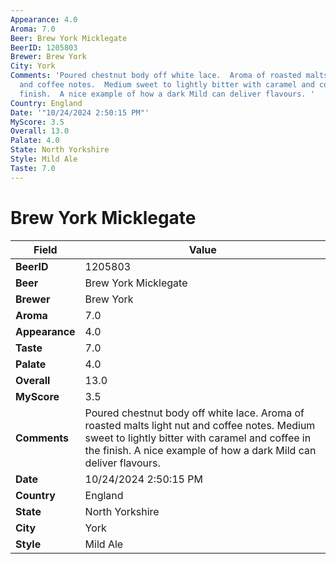 ```yaml
---
Appearance: 4.0
Aroma: 7.0
Beer: Brew York Micklegate
BeerID: 1205803
Brewer: Brew York
City: York
Comments: 'Poured chestnut body off white lace.  Aroma of roasted malts light nut
  and coffee notes.  Medium sweet to lightly bitter with caramel and coffee in the
  finish.  A nice example of how a dark Mild can deliver flavours. '
Country: England
Date: '"10/24/2024 2:50:15 PM"'
MyScore: 3.5
Overall: 13.0
Palate: 4.0
State: North Yorkshire
Style: Mild Ale
Taste: 7.0
---
```


# Brew York Micklegate

| Field         | Value |
|---------------|-------|
| **BeerID** | 1205803 |
| **Beer** | Brew York Micklegate |
| **Brewer** | Brew York |
| **Aroma** | 7.0 |
| **Appearance** | 4.0 |
| **Taste** | 7.0 |
| **Palate** | 4.0 |
| **Overall** | 13.0 |
| **MyScore** | 3.5 |
| **Comments** | Poured chestnut body off white lace.  Aroma of roasted malts light nut and coffee notes.  Medium sweet to lightly bitter with caramel and coffee in the finish.  A nice example of how a dark Mild can deliver flavours.  |
| **Date** | 10/24/2024 2:50:15 PM |
| **Country** | England |
| **State** | North Yorkshire |
| **City** | York |
| **Style** | Mild Ale |
